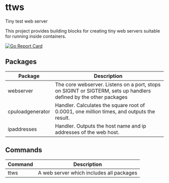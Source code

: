# ttws
Tiny test web server 

This project provides building blocks for creating tiny web servers suitable for running inside containers.

[![Go Report Card](https://goreportcard.com/badge/github.com/rajch/ttws)](https://goreportcard.com/report/github.com/rajch/ttws)


## Packages

|Package|Description|
|-------|-----------|
|webserver|The core webserver. Listens on a port, stops on SIGINT or SIGTERM, sets up handlers defined by the other packages|
|cpuloadgenerator|Handler. Calculates the square root of 0.0001, one million times, and outputs the result.|
|ipaddresses|Handler. Outputs the host name and ip addresses of the web host.|


## Commands

|Command|Description|
|---|---|
|ttws|A web server which includes all packages|


